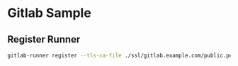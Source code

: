 # Gitlab Sample

## Register Runner

```bash
gitlab-runner register --tls-ca-file ./ssl/gitlab.example.com/public.pem --tls-key-file ./ssl/gitlab.example.com/private.key
```
